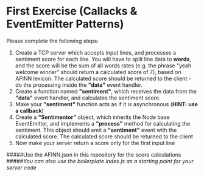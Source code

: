 First Exercise (Callacks & EventEmitter Patterns)
=================================================

Please complete the following steps:
 
1. Create a TCP server which accepts input lines, and processes a sentiment score for each line. You will have to split line data to **words**, and the score will be the sum of all words rates (e.g. the phrase "yeah welcome winner" should return a calculated score of 7), based on AFINN lexicon. The calculated score should be returned to the client - do the processing inside the **"data"** event handler.
2. Create a function named **"sentiment"**, which receives the data from the **"data"** event handler, and calculates the sentiment score.
3. Make your **"sentiment"** function acts as if it is asynchronous (**HINT: use a callback**)
4. Create a **"Sentimentor"** object, which inherits the Node base EventEmitter, and implements a **"process"** method for calculating the sentiment. This object should emit a **"sentiment"** event with the calculated score. The calculated score should be returned to the client
5. Now make your server return a score only for the first input line


#####Use the AFINN.json in this repository for the score calculations
#####*You can also use the boilerplate index.js as a starting point for your server code*

